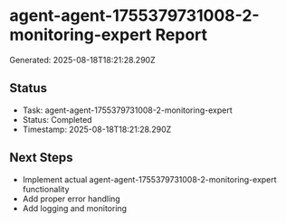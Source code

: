 # agent-agent-1755379731008-2-monitoring-expert Report

Generated: 2025-08-18T18:21:28.290Z

## Status
- Task: agent-agent-1755379731008-2-monitoring-expert
- Status: Completed
- Timestamp: 2025-08-18T18:21:28.290Z

## Next Steps
- Implement actual agent-agent-1755379731008-2-monitoring-expert functionality
- Add proper error handling
- Add logging and monitoring
